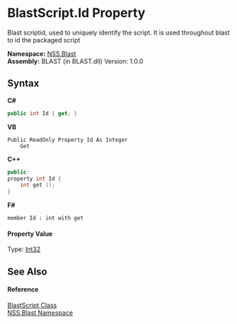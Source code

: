 # BlastScript.Id Property 
 

Blast scriptid, used to uniquely identify the script. It is used throughout blast to id the packaged script

**Namespace:**&nbsp;<a href="88b55311-4a89-0894-e27a-e157e443c7f7">NSS.Blast</a><br />**Assembly:**&nbsp;BLAST (in BLAST.dll) Version: 1.0.0

## Syntax

**C#**<br />
``` C#
public int Id { get; }
```

**VB**<br />
``` VB
Public ReadOnly Property Id As Integer
	Get
```

**C++**<br />
``` C++
public:
property int Id {
	int get ();
}
```

**F#**<br />
``` F#
member Id : int with get

```


#### Property Value
Type: <a href="https://docs.microsoft.com/dotnet/api/system.int32" target="_blank" rel="noopener noreferrer">Int32</a>

## See Also


#### Reference
<a href="701ebde6-515e-1fd5-a11a-526716112a12">BlastScript Class</a><br /><a href="88b55311-4a89-0894-e27a-e157e443c7f7">NSS.Blast Namespace</a><br />